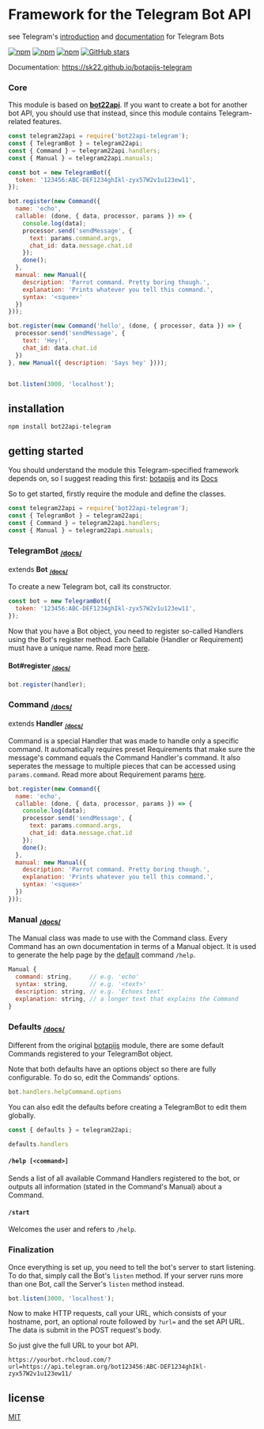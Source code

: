 # Framework for the Telegram Bot API
see Telegram's [introduction](https://core.telegram.org/bots/) and
[documentation](https://core.telegram.org/bots/api) for Telegram Bots

[![npm](https://img.shields.io/npm/v/bot22api-telegram.svg?style=flat-square)](https://www.npmjs.com/package/bot22api-telegram)
[![npm](https://img.shields.io/npm/l/bot22api-telegram.svg?style=flat-square)](https://www.npmjs.com/package/bot22api-telegram)
[![npm](https://img.shields.io/npm/dt/bot22api-telegram.svg?style=flat-square)](https://www.npmjs.com/package/bot22api-telegram)
[![GitHub stars](https://img.shields.io/github/stars/sk22/botapijs-telegram.svg?style=social&label=Star)](https://github.com/sk22/botapijs-telegram)

Documentation: https://sk22.github.io/botapijs-telegram

### Core

This module is based on **[bot22api]**. If you want to create a bot for
another bot API, you should use that instead, since this module contains
Telegram-related features.

```javascript
const telegram22api = require('bot22api-telegram');
const { TelegramBot } = telegram22api;
const { Command } = telegram22api.handlers;
const { Manual } = telegram22api.manuals;

const bot = new TelegramBot({
  token: '123456:ABC-DEF1234ghIkl-zyx57W2v1u123ew11',
});

bot.register(new Command({
  name: 'echo',
  callable: (done, { data, processor, params }) => {
    console.log(data);
    processor.send('sendMessage', {
      text: params.command.args,
      chat_id: data.message.chat.id
    });
    done();
  },
  manual: new Manual({
    description: 'Parrot command. Pretty boring though.',
    explanation: 'Prints whatever you tell this command.',
    syntax: '<squee>'
  })
}));

bot.register(new Command('hello', (done, { processor, data }) => {
  processor.send('sendMessage', {
    text: 'Hey!',
    chat_id: data.chat.id
  })
}, new Manual({ description: 'Says hey' })));


bot.listen(3000, 'localhost');
```

## installation
```
npm install bot22api-telegram
```


## getting started

You should understand the module this Telegram-specified framework depends on,
so I suggest reading this first: [botapijs]
and its [Docs][botapijs-docs]

So to get started, firstly require the module and define the classes.
```javascript
const telegram22api = require('bot22api-telegram');
const { TelegramBot } = telegram22api;
const { Command } = telegram22api.handlers;
const { Manual } = telegram22api.manuals;
```

### TelegramBot <sub>**[/docs/][TelegramBot]**</sub>
extends **Bot** <sub>**[/docs/][Bot]**</sub>

To create a new Telegram bot, call its constructor.
```javascript
const bot = new TelegramBot({
  token: '123456:ABC-DEF1234ghIkl-zyx57W2v1u123ew11',
});
```

Now that you have a Bot object, you need to register so-called Handlers using
the Bot's register method. Each Callable (Handler or Requirement) must have a
unique name. Read more [here][botapijs].

#### Bot#register <sub>[/docs/][Bot#register]</sub>

```javascript
bot.register(handler);
```

### Command <sub>[/docs/][Command]</sub>
extends **Handler** <sub>**[/docs/][Handler]**</sub>

Command is a special Handler that was made to handle only a specific command.
It automatically requires preset Requirements that make sure the message's
command equals the Command Handler's command. It also seperates the message to
multiple pieces that can be accessed using `params.command`. Read more about
Requirement params
[here](https://22sk.github.io/botapijs/Requirement.html#~done).

```javascript
bot.register(new Command({
  name: 'echo',
  callable: (done, { data, processor, params }) => {
    console.log(data);
    processor.send('sendMessage', {
      text: params.command.args,
      chat_id: data.message.chat.id
    });
    done();
  },
  manual: new Manual({
    description: 'Parrot command. Pretty boring though.',
    explanation: 'Prints whatever you tell this command.',
    syntax: '<squee>'
  })
}));
```

### Manual <sub>[/docs/][Manual]</sub>

The Manual class was made to use with the Command class. Every Command has an
own documentation in terms of a Manual object. It is used to generate the help
page by the [default][defaults] command `/help`.

```javascript
Manual {
  command: string,     // e.g. 'echo'
  syntax: string,      // e.g. '<text>'
  description: string, // e.g. 'Echoes text'
  explanation: string, // a longer text that explains the Command
}
```

### Defaults <sub>[/docs/][defaults]</sub>

Different from the original [botapijs] module, there are some default Commands
registered to your TelegramBot object.

Note that both defaults have an options object so there are fully configurable.
To do so, edit the Commands' options.
```javascript
bot.handlers.helpCommand.options
```

You can also edit the defaults before creating a TelegramBot to edit them
globally.
```javascript
const { defaults } = telegram22api;
```
```javascript
defaults.handlers
```

#### `/help [<command>]`
Sends a list of all available Command Handlers registered to the bot,
or outputs all information (stated in the Command's Manual) about a Command.

#### `/start`
Welcomes the user and refers to `/help`.


### Finalization

Once everything is set up, you need to tell the bot's server to start listening.
To do that, simply call the Bot's `listen` method. If your server runs more
than one Bot, call the Server's `listen` method instead.

```javascript
bot.listen(3000, 'localhost');
```

Now to make HTTP requests, call your URL, which consists of your hostname,
port, an optional route followed by `?url=` and the set API URL. The data is
submit in the POST request's body.

So just give the full URL to your bot API.

```
https://yourbot.rhcloud.com/?url=https://api.telegram.org/bot123456:ABC-DEF1234ghIkl-zyx57W2v1u123ew11/
```

## license
[MIT](LICENSE)

[bot22api]: https://www.npmjs.com/package/bot22api
[botapijs]: https://github.com/22sk/botapijs
[botapijs-docs]: https://22sk.github.io/botapijs
[Bot]: https://22sk.github.io/botapijs/Bot.html
[Handler]: https://22sk.github.io/botapijs/Handler.html

[TelegramBot]: https://22sk.github.io/botapijs-telegram/TelegramBot.html
[Bot#register]: https://22sk.github.io/botapijs/Bot.html#register
[Command]: https://22sk.github.io/botapijs-telegram/Command.html
[Manual]: https://22sk.github.io/botapijs-telegram/Manual.html
[defaults]: https://22sk.github.io/botapijs-telegram/module-defaults.html
